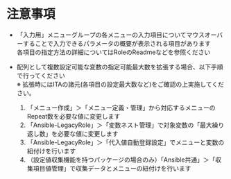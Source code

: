 # 注意事項

* 「入力用」メニューグループの各メニューの入力項目についてマウスオーバーすることで入力できるパラメータの概要が表示される項目があります  
各項目の指定方法の詳細についてはRoleのReadmeなどを参照ください  

* 配列として複数設定可能な変数の指定可能最大数を拡張する場合、以下手順で行ってください  
※ 拡張時にはITAの諸元(各項目の設定最大数など)をご確認の上実施してください。
    1. 「メニュー作成」＞「メニュー定義・管理」から対応するメニューのRepeat数を必要な値に変更します  
    2. 「Ansible-LegacyRole」＞「変数ネスト管理」で対象変数の「最大繰り返し数」を必要な値に変更します  
    3. 「Ansible-LegacyRole」＞「代入値自動登録設定」でメニューと変数の紐付けを行います  
    4. （設定値収集機能を持つパッケージの場合のみ）「Ansible共通」＞「収集項目値管理」で収集データとメニューの紐付けを行います  

